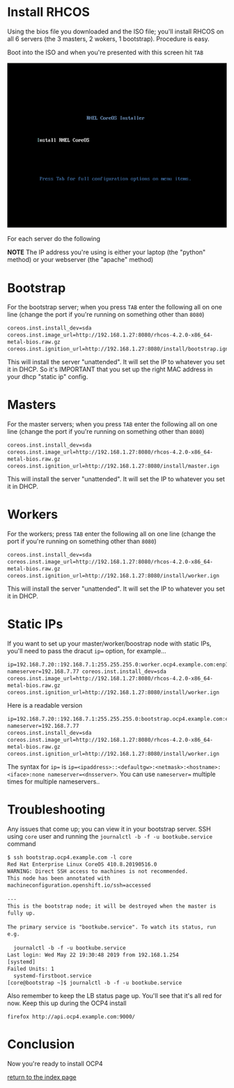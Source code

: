 # Install RHCOS

Using the bios file you downloaded and the ISO file; you'll install RHCOS on all 6 servers (the 3 masters, 2 wokers, 1 bootstrap). Procedure is easy. 

Boot into the ISO and when you're presented with this screen hit `TAB`

![RHCOS_BOOT](rhcos.png)

For each server do the following

**NOTE** The IP address you're using is either your laptop (the "python" method) or your webserver (the "apache" method)

# Bootstrap

For the bootstrap server; when you press `TAB` enter the following all on one line (change the port if you're running on something other than `8080`)

```
coreos.inst.install_dev=sda coreos.inst.image_url=http://192.168.1.27:8080/rhcos-4.2.0-x86_64-metal-bios.raw.gz coreos.inst.ignition_url=http://192.168.1.27:8080/install/bootstrap.ign 
```

This will install the server "unattended". It will set the IP to whatever you set it in DHCP. So it's IMPORTANT that you set up the right MAC address in your dhcp "static ip" config.

# Masters

For the master servers; when you press `TAB` enter the following all on one line (change the port if you're running on something other than `8080`)

```
coreos.inst.install_dev=sda coreos.inst.image_url=http://192.168.1.27:8080/rhcos-4.2.0-x86_64-metal-bios.raw.gz coreos.inst.ignition_url=http://192.168.1.27:8080/install/master.ign
```

This will install the server "unattended". It will set the IP to whatever you set it in DHCP.

# Workers

For the workers; press `TAB` enter the following all on one line (change the port if you're running on something other than `8080`)

```
coreos.inst.install_dev=sda coreos.inst.image_url=http://192.168.1.27:8080/rhcos-4.2.0-x86_64-metal-bios.raw.gz coreos.inst.ignition_url=http://192.168.1.27:8080/install/worker.ign
```

This will install the server "unattended". It will set the IP to whatever you set it in DHCP.

# Static IPs

If you want to set up your master/worker/boostrap node with static IPs, you'll need to pass the dracut `ip=` option, for example...

```
ip=192.168.7.20::192.168.7.1:255.255.255.0:worker.ocp4.example.com:enp1s0:none nameserver=192.168.7.77 coreos.inst.install_dev=sda coreos.inst.image_url=http://192.168.1.27:8080/rhcos-4.2.0-x86_64-metal-bios.raw.gz coreos.inst.ignition_url=http://192.168.1.27:8080/install/worker.ign
```

Here is a readable version

```
ip=192.168.7.20::192.168.7.1:255.255.255.0:bootstrap.ocp4.example.com:enp1s0:none nameserver=192.168.7.77
coreos.inst.install_dev=sda
coreos.inst.image_url=http://192.168.1.27:8080/rhcos-4.2.0-x86_64-metal-bios.raw.gz
coreos.inst.ignition_url=http://192.168.1.27:8080/install/worker.ign
```

The syntax for `ip=` is `ip=<ipaddress>::<defaultgw>:<netmask>:<hostname>:<iface>:none nameserver=<dnsserver>`. You can use `nameserver=` multiple times for multiple nameservers..

# Troubleshooting

Any issues that come up; you can view it in your bootstrap server. SSH using `core` user and running the `journalctl -b -f -u bootkube.service` command

```
$ ssh bootstrap.ocp4.example.com -l core
Red Hat Enterprise Linux CoreOS 410.8.20190516.0
WARNING: Direct SSH access to machines is not recommended.
This node has been annotated with machineconfiguration.openshift.io/ssh=accessed

---
This is the bootstrap node; it will be destroyed when the master is fully up.

The primary service is "bootkube.service". To watch its status, run e.g.

  journalctl -b -f -u bootkube.service
Last login: Wed May 22 19:30:48 2019 from 192.168.1.254
[systemd]
Failed Units: 1
  systemd-firstboot.service
[core@bootstrap ~]$ journalctl -b -f -u bootkube.service
```

Also remember to keep the LB status page up. You'll see that it's all red for now. Keep this up during the OCP4 install

```
firefox http://api.ocp4.example.com:9000/
```

# Conclusion

Now you're ready to install OCP4

[return to the index page](../README.md)

